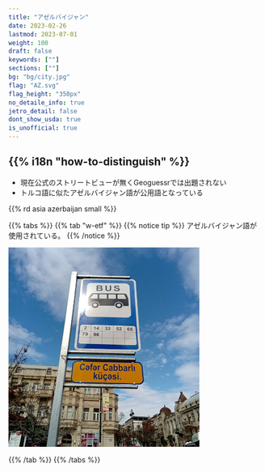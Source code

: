 ```yaml
---
title: "アゼルバイジャン"
date: 2023-02-26
lastmod: 2023-07-01
weight: 100
draft: false
keywords: [""]
sections: [""]
bg: "bg/city.jpg"
flag: "AZ.svg"
flag_height: "350px"
no_detaile_info: true
jetro_detail: false
dont_show_usda: true
is_unofficial: true
---
```


<div class="main-desciption country-description">
    <h2 class="section-title">{{% i18n "how-to-distinguish" %}}</h2>
    <ul class="rule-list">
        <li>現在公式のストリートビューが無くGeoguessrでは出題されない</li>
        <li>トルコ語に似たアゼルバイジャン語が公用語となっている</li>
    </ul>
    {{% rd asia azerbaijan small %}}
</div>


{{% tabs %}}
{{% tab "w-etf" %}}
{{% notice tip %}}
アゼルバイジャン語が使用されている。
{{% /notice %}}

<div class="googlemap-if unclickable">
<img src="./shirvan_city.jpg" width="75%">
</div>

{{% /tab %}}
{{% /tabs %}}